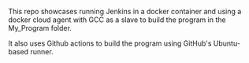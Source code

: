 This repo showcases running Jenkins in a docker container and using a docker cloud agent with GCC as a slave to build the program in the My_Program folder.

It also uses Github actions to build the program using GitHub's Ubuntu-based runner.
